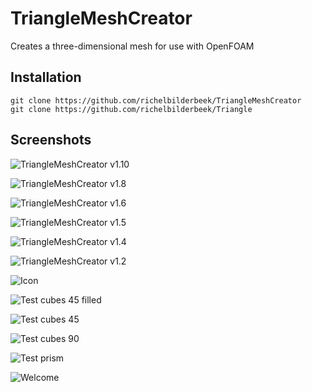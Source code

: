 # TriangleMeshCreator

Creates a three-dimensional mesh for use with OpenFOAM

## Installation

```
git clone https://github.com/richelbilderbeek/TriangleMeshCreator
git clone https://github.com/richelbilderbeek/Triangle
```


## Screenshots

![TriangleMeshCreator v1.10](Screenshots/ToolTriangleMeshCreator_1_10.png)

![TriangleMeshCreator v1.8](Screenshots/ToolTriangleMeshCreator_1_8.png)   

![TriangleMeshCreator v1.6](Screenshots/ToolTriangleMeshCreator_1_6.png)  

![TriangleMeshCreator v1.5](Screenshots/ToolTriangleMeshCreator_1_5.png) 

![TriangleMeshCreator v1.4](Screenshots/ToolTriangleMeshCreator_1_4.png)   

![TriangleMeshCreator v1.2](Screenshots/ToolTriangleMeshCreator_1_2.png)   

![Icon](ToolTriangleMeshCreatorIcon.png)

![Test cubes 45 filled](ToolTriangleMeshCreatorTestCubes45Filled.png)

![Test cubes 45](ToolTriangleMeshCreatorTestCubes45.png)

![Test cubes 90](ToolTriangleMeshCreatorTestCubes90.png)

![Test prism](ToolTriangleMeshCreatorTestPrism.png)

![Welcome](ToolTriangleMeshCreatorWelcome.png)

